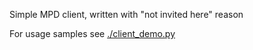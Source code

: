 Simple MPD client, written with "not invited here" reason

For usage samples see [./client_demo.py](./client_demo.py)
